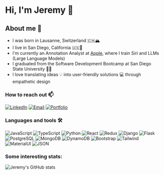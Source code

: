 # Hi, I'm Jeremy :wave:
## About me 📖
- I was born in Lausanne, Switzerland 🇨🇭🏔️
- I live in San Diego, California 🇺🇸🌴
- I'm currently an Annotation Analyst at [Apple](https://machinelearning.apple.com/), where I train Siri and LLMs (Large Language Models)
- I graduated from the Software Development Bootcamp at San Diego State University 👨‍🎓
- I love translating ideas 💡 into user-friendly solutions 💻 through empathetic design

### How to reach out 📫

[![LinkedIn](https://img.shields.io/badge/linkedin-%230077B5.svg?style=for-the-badge&logo=linkedin&logoColor=white)](https://www.linkedin.com/in/jeremy-lehmann/)
[![Email](https://img.shields.io/badge/iCloud-3693F3?style=for-the-badge&logo=iCloud&logoColor=white)](mailto:jeremy.lehmann06@icloud.com)
[![Portfolio](https://img.shields.io/badge/Portfolio-255E63?style=for-the-badge&logo=About.me&logoColor=white)](https://jeremy-lehmann.com)

### Languages and tools 🛠️
![JavaScript](https://img.shields.io/badge/JavaScript-323330?style=for-the-badge&logo=javascript&logoColor=F7DF1E)
![TypeScript](https://img.shields.io/badge/TypeScript-007ACC?style=for-the-badge&logo=typescript&logoColor=white)
![Python](https://img.shields.io/badge/Python-FFD43B?style=for-the-badge&logo=python&logoColor=blue)
![React](https://img.shields.io/badge/React-20232A?style=for-the-badge&logo=react&logoColor=61DAFB)
![Redux](https://img.shields.io/badge/Redux-593D88?style=for-the-badge&logo=redux&logoColor=white)
![Django](https://img.shields.io/badge/Django-092E20?style=for-the-badge&logo=django&logoColor=green)
![Flask](https://img.shields.io/badge/Flask-000000?style=for-the-badge&logo=flask&logoColor=white)
![PostgreSQL](https://img.shields.io/badge/PostgreSQL-316192?style=for-the-badge&logo=postgresql&logoColor=white)
![MongoDB](https://img.shields.io/badge/MongoDB-4EA94B?style=for-the-badge&logo=mongodb&logoColor=white)
![DynamoDB](https://img.shields.io/badge/Amazon%20DynamoDB-4053D6?style=for-the-badge&logo=Amazon%20DynamoDB&logoColor=white)
![Bootstrap](	https://img.shields.io/badge/Bootstrap-563D7C?style=for-the-badge&logo=bootstrap&logoColor=white)
![Tailwind](https://img.shields.io/badge/Tailwind_CSS-38B2AC?style=for-the-badge&logo=tailwind-css&logoColor=white)
![MaterialUI](https://img.shields.io/badge/Material%20UI-007FFF?style=for-the-badge&logo=mui&logoColor=white)
![JSON](https://img.shields.io/badge/json-5E5C5C?style=for-the-badge&logo=json&logoColor=white)

### Some interesting stats:
![Jeremy's GitHub stats](https://github-readme-stats.vercel.app/api?username=jehman06&show_icons=true&theme=holi)
